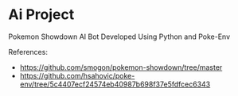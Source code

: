 # Ai Project
Pokemon Showdown AI Bot Developed Using Python and Poke-Env

References: 
- https://github.com/smogon/pokemon-showdown/tree/master
- https://github.com/hsahovic/poke-env/tree/5c4407ecf24574eb40987b698f37e5fdfcec6343
